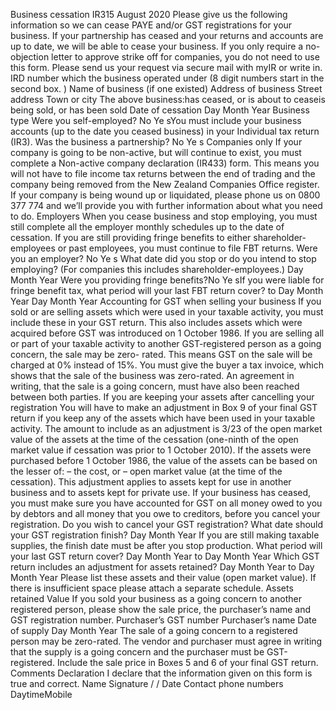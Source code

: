 Business cessation IR315 August 2020 Please give us the following information so we can cease PAYE and/or GST registrations for your business. If your partnership has ceased and your returns and accounts are up to date, we will be able to cease your business. If you only require a no-objection letter to approve strike off for companies, you do not need to use this form. Please send us your request via secure mail with myIR or write in. IRD number which the business operated under (8 digit numbers start in the second box. ) Name of business (if one existed) Address of business Street address Town or city The above business:has ceased, or is about to ceaseis being sold, or has been sold Date of cessation Day Month Year Business type Were you self-employed? No Ye sYou must include your business accounts (up to the date you ceased business) in your Individual tax return (IR3). Was the business a partnership? No Ye s Companies only If your company is going to be non-active, but will continue to exist, you must complete a Non-active company declaration (IR433) form. This means you will not have to file income tax returns between the end of trading and the company being removed from the New Zealand Companies Office register. If your company is being wound up or liquidated, please phone us on 0800 377 774 and we’ll provide you with further information about what you need to do. Employers When you cease business and stop employing, you must still complete all the employer monthly schedules up to the date of cessation. If you are still providing fringe benefits to either shareholder-employees or past employees, you must continue to file FBT returns. Were you an employer? No Ye s What date did you stop or do you intend to stop employing? (For companies this includes shareholder-employees.) Day Month Year Were you providing fringe benefits?No Ye sIf you were liable for fringe benefit tax, what period will your last FBT return cover? to Day Month Year Day Month Year Accounting for GST when selling your business If you sold or are selling assets which were used in your taxable activity, you must include these in your GST return. This also includes assets which were acquired before GST was introduced on 1 October 1986. If you are selling all or part of your taxable activity to another GST-registered person as a going concern, the sale may be zero- rated. This means GST on the sale will be charged at 0% instead of 15%. You must give the buyer a tax invoice, which shows that the sale of the business was zero-rated. An agreement in writing, that the sale is a going concern, must have also been reached between both parties. If you are keeping your assets after cancelling your registration You will have to make an adjustment in Box 9 of your final GST return if you keep any of the assets which have been used in your taxable activity. The amount to include as an adjustment is 3/23 of the open market value of the assets at the time of the cessation (one-ninth of the open market value if cessation was prior to 1 October 2010). If the assets were purchased before 1 October 1986, the value of the assets can be based on the lesser of: – the cost, or – open market value (at the time of the cessation). This adjustment applies to assets kept for use in another business and to assets kept for private use. If your business has ceased, you must make sure you have accounted for GST on all money owed to you by debtors and all money that you owe to creditors, before you cancel your registration. Do you wish to cancel your GST registration? What date should your GST registration finish? Day Month Year If you are still making taxable supplies, the finish date must be after you stop production. What period will your last GST return cover? Day Month Year to Day Month Year Which GST return includes an adjustment for assets retained? Day Month Year to Day Month Year Please list these assets and their value (open market value). If there is insufficient space please attach a separate schedule. Assets retained Value If you sold your business as a going concern to another registered person, please show the sale price, the purchaser’s name and GST registration number. Purchaser’s GST number Purchaser’s name Date of supply Day Month Year The sale of a going concern to a registered person may be zero-rated. The vendor and purchaser must agree in writing that the supply is a going concern and the purchaser must be GST-registered. Include the sale price in Boxes 5 and 6 of your final GST return. Comments Declaration I declare that the information given on this form is true and correct. Name Signature / / Date Contact phone numbers DaytimeMobile